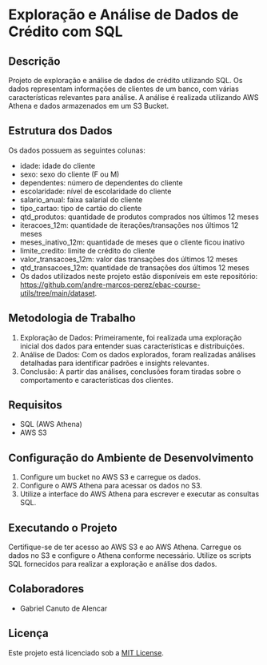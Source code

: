 # Exploração e Análise de Dados de Crédito com SQL

## Descrição
Projeto de exploração e análise de dados de crédito utilizando SQL. Os dados representam informações de clientes de um banco, com várias características relevantes para análise. A análise é realizada utilizando AWS Athena e dados armazenados em um S3 Bucket.

## Estrutura dos Dados
Os dados possuem as seguintes colunas:
- idade: idade do cliente
- sexo: sexo do cliente (F ou M)
- dependentes: número de dependentes do cliente
- escolaridade: nível de escolaridade do cliente
- salario_anual: faixa salarial do cliente
- tipo_cartao: tipo de cartão do cliente
- qtd_produtos: quantidade de produtos comprados nos últimos 12 meses
- iteracoes_12m: quantidade de iterações/transações nos últimos 12 meses
- meses_inativo_12m: quantidade de meses que o cliente ficou inativo
- limite_credito: limite de crédito do cliente
- valor_transacoes_12m: valor das transações dos últimos 12 meses
- qtd_transacoes_12m: quantidade de transações dos últimos 12 meses
- Os dados utilizados neste projeto estão disponíveis em este repositório: https://github.com/andre-marcos-perez/ebac-course-utils/tree/main/dataset.

## Metodologia de Trabalho
1. Exploração de Dados: Primeiramente, foi realizada uma exploração inicial dos dados para entender suas características e distribuições.
2. Análise de Dados: Com os dados explorados, foram realizadas análises detalhadas para identificar padrões e insights relevantes.
3. Conclusão: A partir das análises, conclusões foram tiradas sobre o comportamento e características dos clientes.
   
## Requisitos
- SQL (AWS Athena)
- AWS S3

## Configuração do Ambiente de Desenvolvimento
1. Configure um bucket no AWS S3 e carregue os dados.
2. Configure o AWS Athena para acessar os dados no S3.
3. Utilize a interface do AWS Athena para escrever e executar as consultas SQL.

## Executando o Projeto
Certifique-se de ter acesso ao AWS S3 e ao AWS Athena.
Carregue os dados no S3 e configure o Athena conforme necessário.
Utilize os scripts SQL fornecidos para realizar a exploração e análise dos dados.

## Colaboradores
- Gabriel Canuto de Alencar

## Licença
Este projeto está licenciado sob a [MIT License](LICENSE).
